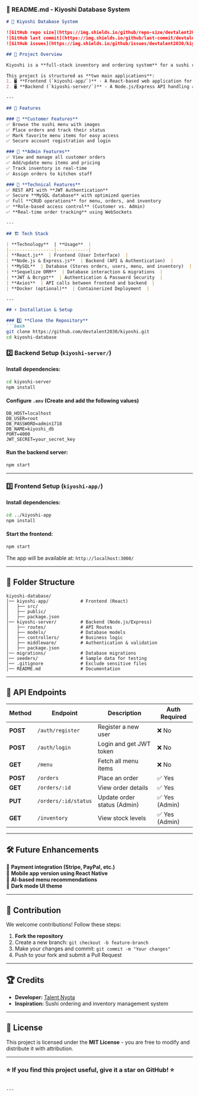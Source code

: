 ### **📜 README.md - Kiyoshi Database System**  

```markdown
# 🍣 Kiyoshi Database System

![GitHub repo size](https://img.shields.io/github/repo-size/devtalent2030/kiyoshi)
![GitHub last commit](https://img.shields.io/github/last-commit/devtalent2030/kiyoshi)
![GitHub issues](https://img.shields.io/github/issues/devtalent2030/kiyoshi)

## 📌 Project Overview  

Kiyoshi is a **full-stack inventory and ordering system** for a sushi restaurant, built using **React (frontend), Node.js/Express (backend), and MySQL (database)**. The system allows customers to browse the menu, place orders, and track them in real-time, while restaurant staff can manage inventory, orders, and customer information.  

This project is structured as **two main applications**:
1. 🖥️ **Frontend (`kiyoshi-app/`)** - A React-based web application for customers and staff.
2. 🖥️ **Backend (`kiyoshi-server/`)** - A Node.js/Express API handling authentication, orders, and inventory management.

---

## 🚀 Features

### 🔹 **Customer Features**
✅ Browse the sushi menu with images  
✅ Place orders and track their status  
✅ Mark favorite menu items for easy access  
✅ Secure account registration and login  

### 🔹 **Admin Features**
✅ View and manage all customer orders  
✅ Add/update menu items and pricing  
✅ Track inventory in real-time  
✅ Assign orders to kitchen staff  

### 🔹 **Technical Features**
✅ REST API with **JWT Authentication**  
✅ Secure **MySQL database** with optimized queries  
✅ Full **CRUD operations** for menu, orders, and inventory  
✅ **Role-based access control** (Customer vs. Admin)  
✅ **Real-time order tracking** using WebSockets  

---

## 🏗️ Tech Stack

| **Technology**  | **Usage**  |
|-----------------|------------|
| **React.js**  | Frontend (User Interface)  |
| **Node.js & Express.js**  | Backend (API & Authentication)  |
| **MySQL**  | Database (Stores orders, users, menu, and inventory)  |
| **Sequelize ORM**  | Database interaction & migrations  |
| **JWT & Bcrypt**  | Authentication & Password Security  |
| **Axios**  | API calls between frontend and backend  |
| **Docker (optional)**  | Containerized Deployment  |

---

## ⚡ Installation & Setup  

### 1️⃣ **Clone the Repository**
```bash
git clone https://github.com/devtalent2030/kiyoshi.git
cd kiyoshi-database
```

### 2️⃣ **Backend Setup (`kiyoshi-server/`)**  
#### Install dependencies:
```bash
cd kiyoshi-server
npm install
```
#### Configure `.env` (Create and add the following values)
```env
DB_HOST=localhost
DB_USER=root
DB_PASSWORD=admin1718
DB_NAME=kiyoshi_db
PORT=4000
JWT_SECRET=your_secret_key
```
#### Run the backend server:
```bash
npm start
```

---

### 3️⃣ **Frontend Setup (`kiyoshi-app/`)**  
#### Install dependencies:
```bash
cd ../kiyoshi-app
npm install
```
#### Start the frontend:
```bash
npm start
```
The app will be available at: `http://localhost:3000/`

---

## 📂 Folder Structure  

```
kiyoshi-database/
│── kiyoshi-app/            # Frontend (React)
│   ├── src/
│   ├── public/
│   ├── package.json
│── kiyoshi-server/         # Backend (Node.js/Express)
│   ├── routes/             # API Routes
│   ├── models/             # Database models
│   ├── controllers/        # Business logic
│   ├── middleware/         # Authentication & validation
│   ├── package.json
│── migrations/             # Database migrations
│── seeders/                # Sample data for testing
│── .gitignore              # Exclude sensitive files
│── README.md               # Documentation
```

---

## 📝 API Endpoints  

| **Method** | **Endpoint** | **Description** | **Auth Required** |
|-----------|-------------|----------------|----------------|
| **POST** | `/auth/register` | Register a new user | ❌ No |
| **POST** | `/auth/login` | Login and get JWT token | ❌ No |
| **GET** | `/menu` | Fetch all menu items | ❌ No |
| **POST** | `/orders` | Place an order | ✅ Yes |
| **GET** | `/orders/:id` | View order details | ✅ Yes |
| **PUT** | `/orders/:id/status` | Update order status (Admin) | ✅ Yes (Admin) |
| **GET** | `/inventory` | View stock levels | ✅ Yes (Admin) |

---

## 🛠️ Future Enhancements  
🔹 **Payment integration (Stripe, PayPal, etc.)**  
🔹 **Mobile app version using React Native**  
🔹 **AI-based menu recommendations**  
🔹 **Dark mode UI theme**  

---

## 🤝 Contribution  

We welcome contributions! Follow these steps:  
1. **Fork the repository**  
2. Create a new branch: `git checkout -b feature-branch`  
3. Make your changes and commit: `git commit -m "Your changes"`  
4. Push to your fork and submit a Pull Request  

---

## 🏆 Credits  

- **Developer:** [Talent Nyota](https://github.com/devtalent2030)  
- **Inspiration:** Sushi ordering and inventory management system  

---

## 📜 License  

This project is licensed under the **MIT License** - you are free to modify and distribute it with attribution.  

---

### ⭐ **If you find this project useful, give it a star on GitHub!** ⭐
```

---

